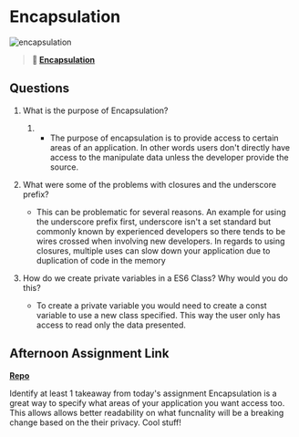 # Encapsulation

![encapsulation](https://bcw.blob.core.windows.net/public/img/journals/5838157482080222)

> **📖 [Encapsulation](https://codeworksacademy.com/fs-student-guide/resources/wk3/02-Encapsulation)**

## Questions

1. What is the purpose of Encapsulation?
   1. + The purpose of encapsulation is to provide access to certain areas of an application. In other words users don't directly have access to the manipulate data unless the developer provide the source. 

2. What were some of the problems with closures and the underscore prefix?
    + This can be problematic for several reasons. An example for using the underscore prefix first,  underscore isn't a set standard but commonly known by experienced developers so there tends to be wires crossed when involving new developers. In regards to using closures, multiple uses can slow down your application due to duplication of code in the memory 
3. How do we create private variables in a ES6 Class? Why would you do this?
    + To create a private variable you would need to create a const variable to use  a new class specified. This way the user only has access to read only the data presented. 

## Afternoon Assignment Link

**[Repo](https://github.com/gp3r3z/<ASSIGNMENT_REPO>)**

Identify at least 1 takeaway from today's assignment
Encapsulation is a great way to specify what areas of your application you want access too. This allows allows better readability on what funcnality will be a breaking change based on the their privacy. Cool stuff!